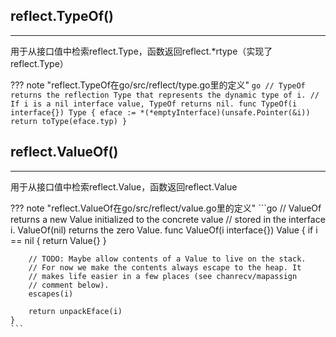 ## **reflect.TypeOf()**

---

用于从接口值中检索reflect.Type，函数返回reflect.\*rtype（实现了reflect.Type）

??? note "reflect.TypeOf在go/src/reflect/type.go里的定义"
	```go
	// TypeOf returns the reflection Type that represents the dynamic type of i.
	// If i is a nil interface value, TypeOf returns nil.
	func TypeOf(i interface{}) Type {
	    eface := *(*emptyInterface)(unsafe.Pointer(&i))
	    return toType(eface.typ)
	}
	```

## **reflect.ValueOf()**

---

用于从接口值中检索reflect.Value，函数返回reflect.Value

??? note "reflect.ValueOf在go/src/reflect/value.go里的定义"
	```go
	// ValueOf returns a new Value initialized to the concrete value
	// stored in the interface i. ValueOf(nil) returns the zero Value.
	func ValueOf(i interface{}) Value {
		if i == nil {
			return Value{}
		}

		// TODO: Maybe allow contents of a Value to live on the stack.
		// For now we make the contents always escape to the heap. It
		// makes life easier in a few places (see chanrecv/mapassign
		// comment below).
		escapes(i)

		return unpackEface(i)
	}
	```
